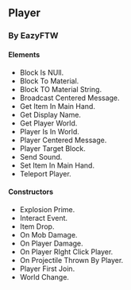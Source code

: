 ## Player
### By EazyFTW
#### Elements
* Block Is NUll.
* Block To Material.
* Block TO Material String.
* Broadcast Centered Message.
* Get Item In Main Hand.
* Get Display Name.
* Get Player World.
* Player Is In World.
* Player Centered Message.
* Player Target Block.
* Send Sound.
* Set Item In Main Hand.
* Teleport Player.

#### Constructors
* Explosion Prime.
* Interact Event.
* Item Drop.
* On Mob Damage.
* On Player Damage.
* On Player RIght Click Player.
* On Projectile Thrown By Player.
* Player First Join.
* World Change.
